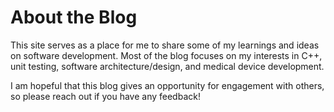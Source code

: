 # About the Blog

This site serves as a place for me to share some of my learnings and ideas on software development. Most of the blog focuses on my interests in C++, unit testing, software architecture/design, and medical device development.

I am hopeful that this blog gives an opportunity for engagement with others, so please reach out if you have any feedback!
